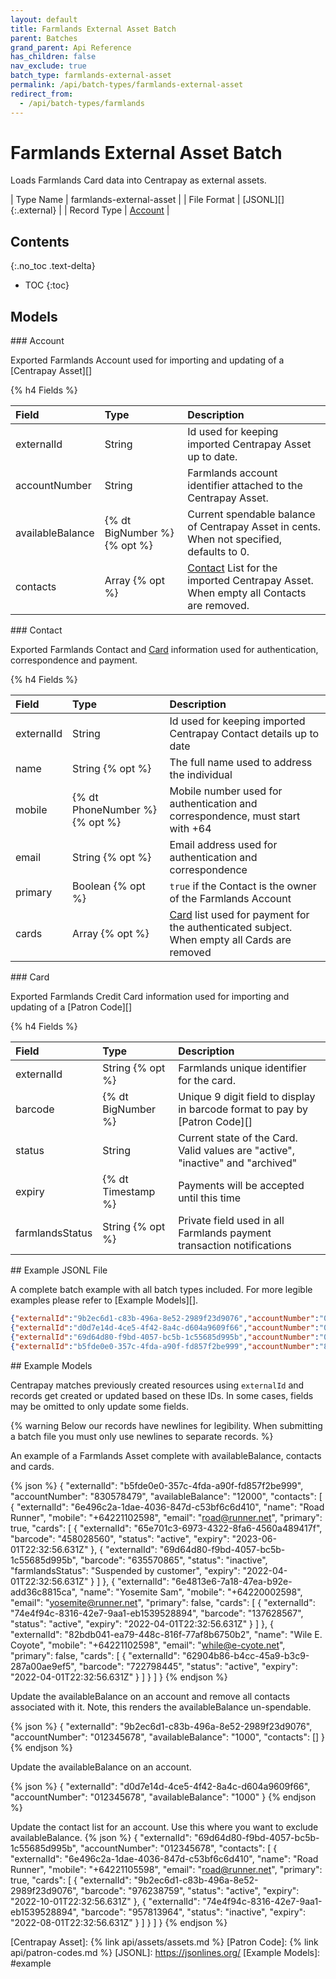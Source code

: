 ```yaml
---
layout: default
title: Farmlands External Asset Batch
parent: Batches
grand_parent: Api Reference
has_children: false
nav_exclude: true
batch_type: farmlands-external-asset
permalink: /api/batch-types/farmlands-external-asset
redirect_from:
  - /api/batch-types/farmlands
---
```


# Farmlands External Asset Batch

Loads Farmlands Card data into Centrapay as external assets.

| Type Name   | farmlands-external-asset |
| File Format | [JSONL][]{:.external}    |
| Record Type | [Account]       |

## Contents
{:.no_toc .text-delta}

* TOC
{:toc}

## Models

<a name="account">
### Account

Exported Farmlands Account used for importing and updating of a [Centrapay Asset][]

{% h4 Fields %}

|     Field        |            Type              |                                        Description                                        |
| :--------------- | :--------------------------- | :---------------------------------------------------------------------------------------- |
| externalId       | String                       | Id used for keeping imported Centrapay Asset up to date.                                  |
| accountNumber    | String                       | Farmlands account identifier attached to the Centrapay Asset.                             |
| availableBalance | {% dt BigNumber %} {% opt %} | Current spendable balance of Centrapay Asset in cents. When not specified, defaults to 0. |
| contacts         | Array {% opt %}              | [Contact][] List for the imported Centrapay Asset. When empty all Contacts are removed.   |

<a name="contact">
### Contact

Exported Farmlands Contact and [Card][] information used for authentication, correspondence and payment.

{% h4 Fields %}

|   Field    |  Type                          |                            Description                            |
| :--------- | :----------------------------- | :---------------------------------------------------------------- |
| externalId | String                         | Id used for keeping imported Centrapay Contact details up to date |
| name       | String               {% opt %} | The full name used to address the individual                                                   |
| mobile     | {% dt PhoneNumber %} {% opt %} | Mobile number used for authentication and correspondence, must start with +64                  |
| email      | String               {% opt %} | Email address used for authentication and correspondence                                       |
| primary    | Boolean              {% opt %} | `true` if the Contact is the owner of the Farmlands Account                                    |
| cards      | Array                {% opt %} | [Card][] list used for payment for the authenticated subject. When empty all Cards are removed |

<a name="card">
### Card

Exported Farmlands Credit Card information used for importing and updating of a [Patron Code][]

{% h4 Fields %}

|   Field         |        Type        |                                  Description                                    |
| :---------      | :----------------- | :------------------------------------------------------------------------------ |
| externalId      | String {% opt %}   | Farmlands unique identifier for the card.                     |
| barcode         | {% dt BigNumber %} | Unique 9 digit field to display in barcode format to pay by [Patron Code][]     |
| status          | String             | Current state of the Card. Valid values are "active", "inactive" and "archived" |
| expiry          | {% dt Timestamp %} | Payments will be accepted until this time                                       |
| farmlandsStatus | String {% opt %}   | Private field used in all Farmlands payment transaction notifications           |

<a name="jsonl-example">
## Example JSONL File

A complete batch example with all batch types included. For more legible
examples please refer to [Example Models][].

```json
{"externalId":"9b2ec6d1-c83b-496a-8e52-2989f23d9076","accountNumber":"012345678","availableBalance":"1000","contacts":[]}
{"externalId":"d0d7e14d-4ce5-4f42-8a4c-d604a9609f66","accountNumber":"012345678","availableBalance":"1000"}
{"externalId":"69d64d80-f9bd-4057-bc5b-1c55685d995b","accountNumber":"012345678","contacts":[{"externalId":"6e496c2a-1dae-4036-847d-c53bf6c6d410","name":"Road Runner","mobile":"+64221105598","email":"road@runner.net","primary":true,"cards":[{"externalId":"9b2ec6d1-c83b-496a-8e52-2989f23d9076","barcode":"976238759","status":"active","expiry":"2022-10-01T22:32:56.631Z"},{"externalId":"74e4f94c-8316-42e7-9aa1-eb1539528894","barcode":"957813964","status":"inactive","expiry":"2022-08-01T22:32:56.631Z"}]}]}
{"externalId":"b5fde0e0-357c-4fda-a90f-fd857f2be999","accountNumber":"830578479","availableBalance":"12000","contacts":[{"externalId":"6e496c2a-1dae-4036-847d-c53bf6c6d410","name":"Road Runner","mobile":"+64221102598","email":"road@runner.net","primary":true,"cards":[{"externalId":"65e701c3-6973-4322-8fa6-4560a489417f","barcode":"458028560","status":"active","expiry":"2023-06-01T22:32:56.631Z"},{"externalId":"69d64d80-f9bd-4057-bc5b-1c55685d995b","barcode":"635570865","status":"inactive","farmlandsStatus":"Suspended by customer","expiry":"2022-04-01T22:32:56.631Z"}]},{"externalId":"6e4813e6-7a18-47ea-b92e-add36c8815ca","name":"Yosemite Sam","mobile":"+64220002598","email":"yosemite@runner.net","primary":false,"cards":[{"externalId":"74e4f94c-8316-42e7-9aa1-eb1539528894","barcode":"137628567","status":"active","expiry":"2022-04-01T22:32:56.631Z"}]},{"externalId":"82bdb041-ea79-448c-816f-77af8b6750b2","name":"Wile E. Coyote","mobile":"+64221102598","email":"while@e-cyote.net","primary":false,"cards":[{"externalId":"62904b86-b4cc-45a9-b3c9-287a00ae9ef5","barcode":"722798445","status":"active","expiry":"2022-04-01T22:32:56.631Z"}]}]}
```

<a name="example">
## Example Models

Centrapay matches previously created resources using `externalId` and records
get created or updated based on these IDs. In some cases, fields may be omitted
to only update some fields.

{% warning 
  Below our records have newlines for legibility.
  When submitting a batch file you must only use newlines to separate records.
%} 

An example of a Farmlands Asset complete with availableBalance, contacts and cards.

{% json %}
{
  "externalId": "b5fde0e0-357c-4fda-a90f-fd857f2be999",
  "accountNumber": "830578479",
  "availableBalance": "12000",
  "contacts": [
    {
      "externalId": "6e496c2a-1dae-4036-847d-c53bf6c6d410",
      "name": "Road Runner",
      "mobile": "+64221102598",
      "email": "road@runner.net",
      "primary": true,
      "cards": [
        {
          "externalId": "65e701c3-6973-4322-8fa6-4560a489417f",
          "barcode": "458028560",
          "status": "active",
          "expiry": "2023-06-01T22:32:56.631Z"
        },
        {
          "externalId": "69d64d80-f9bd-4057-bc5b-1c55685d995b",
          "barcode": "635570865",
          "status": "inactive",
          "farmlandsStatus": "Suspended by customer",
          "expiry": "2022-04-01T22:32:56.631Z"
        }
      ]
    },
    {
      "externalId": "6e4813e6-7a18-47ea-b92e-add36c8815ca",
      "name": "Yosemite Sam",
      "mobile": "+64220002598",
      "email": "yosemite@runner.net",
      "primary": false,
      "cards": [
        {
          "externalId": "74e4f94c-8316-42e7-9aa1-eb1539528894",
          "barcode": "137628567",
          "status": "active",
          "expiry": "2022-04-01T22:32:56.631Z"
        }
      ]
    },
    {
      "externalId": "82bdb041-ea79-448c-816f-77af8b6750b2",
      "name": "Wile E. Coyote",
      "mobile": "+64221102598",
      "email": "while@e-cyote.net",
      "primary": false,
      "cards": [
        {
          "externalId": "62904b86-b4cc-45a9-b3c9-287a00ae9ef5",
          "barcode": "722798445",
          "status": "active",
          "expiry": "2022-04-01T22:32:56.631Z"
        }
      ]
    }
  ]
}
{% endjson %}

Update the availableBalance on an account and remove all contacts associated
with it. Note, this renders the availableBalance un-spendable.

{% json %}
{
  "externalId": "9b2ec6d1-c83b-496a-8e52-2989f23d9076",
  "accountNumber": "012345678",
  "availableBalance": "1000",
  "contacts": []
}
{% endjson %}

Update the availableBalance on an account.

{% json %}
{
  "externalId": "d0d7e14d-4ce5-4f42-8a4c-d604a9609f66",
  "accountNumber": "012345678",
  "availableBalance": "1000"
}
{% endjson %}

Update the contact list for an account. Use this where you want to exclude availableBalance.
{% json %}
{
  "externalId": "69d64d80-f9bd-4057-bc5b-1c55685d995b",
  "accountNumber": "012345678",
  "contacts": [
    {
      "externalId": "6e496c2a-1dae-4036-847d-c53bf6c6d410",
      "name": "Road Runner",
      "mobile": "+64221105598",
      "email": "road@runner.net",
      "primary": true,
      "cards": [
        {
          "externalId": "9b2ec6d1-c83b-496a-8e52-2989f23d9076",
          "barcode": "976238759",
          "status": "active",
          "expiry": "2022-10-01T22:32:56.631Z"
        },
        {
          "externalId": "74e4f94c-8316-42e7-9aa1-eb1539528894",
          "barcode": "957813964",
          "status": "inactive",
          "expiry": "2022-08-01T22:32:56.631Z"
        }
      ]
    }
  ]
}
{% endjson %}

[Account]: #account
[Contact]: #contact
[Card]: #card
[Centrapay Asset]: {% link api/assets/assets.md %}
[Patron Code]: {% link api/patron-codes.md %}
[JSONL]: https://jsonlines.org/
[Example Models]: #example
